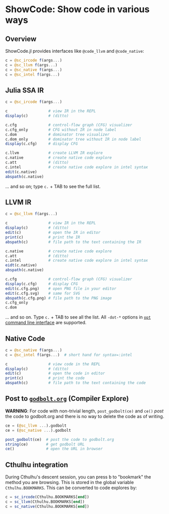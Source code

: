 # ShowCode: Show code in various ways

## Overview

ShowCode.jl provides interfaces like `@code_llvm` and `@code_native`:

```julia
c = @sc_ircode f(args...)
c = @sc_llvm f(args...)
c = @sc_native f(args...)
c = @sc_intel f(args...)
```

## Julia SSA IR

```julia
c = @sc_ircode f(args...)

c                  # view IR in the REPL
display(c)         # (ditto)

c.cfg              # control-flow graph (CFG) visualizer
c.cfg_only         # CFG without IR in node label
c.dom              # dominator tree visualizer
c.dom_only         # dominator tree without IR in node label
display(c.cfg)     # display CFG

c.llvm             # create LLVM IR explore
c.native           # create native code explore
c.att              # (ditto)
c.intel            # create native code explore in intel syntax
edit(c.native)
abspath(c.native)
```

... and so on; type `c.` + TAB to see the full list.

## LLVM IR

```julia
c = @sc_llvm f(args...)

c                  # view IR in the REPL
display(c)         # (ditto)
edit(c)            # open the IR in editor
print(c)           # print the IR
abspath(c)         # file path to the text containing the IR

c.native           # create native code explore
c.att              # (ditto)
c.intel            # create native code explore in intel syntax
eidt(c.native)
abspath(c.native)

c.cfg              # control-flow graph (CFG) visualizer
display(c.cfg)     # display CFG
edit(c.cfg.png)    # open PNG file in your editor
edit(c.cfg.svg)    # same for SVG
abspath(c.cfg.png) # file path to the PNG image
c.cfg_only
c.dom
```

... and so on.  Type `c.` + TAB to see all the list.  All `-dot-*`
options in
[`opt` command line interface](https://llvm.org/docs/Passes.html) are
supported.

## Native Code

```julia
c = @sc_native f(args...)
c = @sc_intel f(args...)  # short hand for syntax=:intel

c                  # view code in the REPL
display(c)         # (ditto)
edit(c)            # open the code in editor
print(c)           # print the code
abspath(c)         # file path to the text containing the code
```

## Post to [`godbolt.org`](https://godbolt.org/) (Compiler Explore)

**WARNING**: For code with non-trivial length, `post_godbolt(ce)` and `ce()`
*post* the code to godbolt.org and there is no way to delete the code as of
writing.

```julia
ce = (@sc_llvm ...).godbolt
ce = (@sc_native ...).godbolt

post_godbolt(ce)  # post the code to godbolt.org
string(ce)        # get godbolt URL
ce()              # open the URL in browser
```

## Cthulhu integration

During Cthulhu's descent session, you can press <kbd>b</kbd> to
"bookmark" the method you are browsing.  This is stored in the global
variable `Cthulhu.BOOKMARKS`.  This can be converted to code explores
by:

```julia
c = sc_ircode(Cthulhu.BOOKMARKS[end])
c = sc_llvm(Cthulhu.BOOKMARKS[end])
c = sc_native(Cthulhu.BOOKMARKS[end])
```
